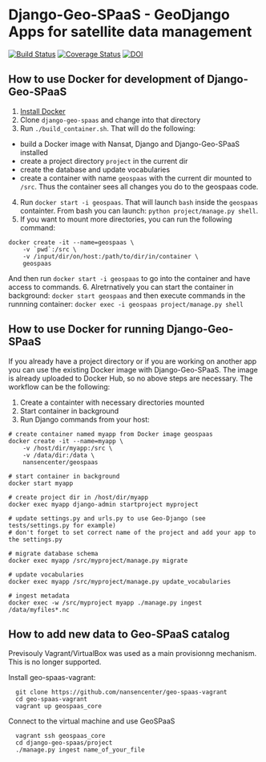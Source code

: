 Django-Geo-SPaaS - GeoDjango Apps for satellite data management
===========================================================
[![Build Status](https://travis-ci.org/nansencenter/django-geo-spaas.svg?branch=master)](https://travis-ci.org/nansencenter/django-geo-spaas)
[![Coverage Status](https://coveralls.io/repos/github/nansencenter/django-geo-spaas/badge.svg?branch=master)](https://coveralls.io/github/nansencenter/django-geo-spaas)
[![DOI](https://zenodo.org/badge/84077597.svg)](https://zenodo.org/badge/latestdoi/84077597)


How to use Docker for development of Django-Geo-SPaaS
-----------------
1. [Install Docker](https://docs.docker.com/install/)
2. Clone `django-geo-spaas` and change into that directory
3. Run `./build_container.sh`. That will do the following:
  * build a Docker image with Nansat, Django and Django-Geo-SPaaS installed
  * create a project directory `project` in the current dir
  * create the database and update vocabularies
  * create a container with name `geospaas` with the current dir mounted to `/src`. Thus the container sees all changes you
  do to the geospaas code.
4. Run `docker start -i geospaas`. That will launch `bash` inside the `geospaas` containter.
From bash you can launch: `python project/manage.py shell`.
5. If you want to mount more directories, you can run the following command:
```
docker create -it --name=geospaas \
    -v `pwd`:/src \
    -v /input/dir/on/host:/path/to/dir/in/container \
    geospaas
```
And then run `docker start -i geospaas` to go into the container and have access to commands.
6. Alretrnatively you can start the container in background:
`docker start geospaas`
and then execute commands in the runnning container:
`docker exec -i geospaas project/manage.py shell`

How to use Docker for running Django-Geo-SPaaS
-----------------
If you already have a project directory or if you are working on another app you can use the
existing Docker image with Django-Geo-SPaaS. The image is already uploaded to Docker Hub,
so no above steps are necessary. The workflow can be the following:
1. Create a containter with necessary directories mounted
2. Start container in background
3. Run Django commands from your host:
```
# create container named myapp from Docker image geospaas
docker create -it --name=myapp \
    -v /host/dir/myapp:/src \
    -v /data/dir:/data \
    nansencenter/geospaas

# start container in background
docker start myapp

# create project dir in /host/dir/myapp
docker exec myapp django-admin startproject myproject

# update settings.py and urls.py to use Geo-Django (see tests/settings.py for example)
# don't forget to set correct name of the project and add your app to the settings.py

# migrate database schema
docker exec myapp /src/myproject/manage.py migrate

# update vocabularies
docker exec myapp /src/myproject/manage.py update_vocabularies

# ingest metadata
docker exec -w /src/myproject myapp ./manage.py ingest /data/myfiles*.nc
```

How to add new data to Geo-SPaaS catalog
----------------------------------------
Previsouly Vagrant/VirtualBox was used as a main provisionng mechanism. This is no longer supported.

Install geo-spaas-vagrant:
```
  git clone https://github.com/nansencenter/geo-spaas-vagrant
  cd geo-spaas-vagrant
  vagrant up geospaas_core
```
Connect to the virtual machine and use GeoSPaaS
```
  vagrant ssh geospaas_core
  cd django-geo-spaas/project
  ./manage.py ingest name_of_your_file
```
